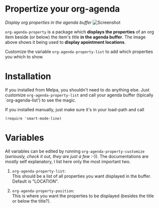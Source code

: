 Propertize your org-agenda 
===================
_Display org properties in the agenda buffer_
![Screenshot](https://raw.github.com/Bruce-Connor/org-agenda-property/master/screenshot-2013-08-20--193404.jpg)

`org-agenda-property` is a package which **displays the properties** of an
org item beside (or below) the item's title **in the agenda buffer**. The
image above shows it being used to **display apointment locations**.


Customize the variable `org-agenda-property-list` to add which
properties you which to show.

Installation
===

If you installed from Melpa, you shouldn't need to do anything else.
Just customize `org-agenda-property-list` and call your agenda buffer
(tipically `org-agenda-list') to see the magic.

If you installed manually, just make sure it's in your load-path and
call

    (require 'smart-mode-line)
    
Variables
===

All variables can be edited by running
`org-agenda-property-customize` (_seriously, check it out, they
are just a few_ :-)). The documentations are mostly self
explanatory, I list here only the most important two.

1. `org-agenda-property-list`:  
   This should be a list of all properties you want displayed in the
   buffer. Default is "LOCATION".
             
2. `org-agenda-property-position`:  
   This is where you want the properties to be displayed (besides the
   title or below the title?).
